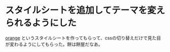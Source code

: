 # スタイルシートを追加してテーマを変えられるようにした

[orange](https://github.com/hibariya/retter/blob/master/lib/generator/skel/stylesheets/orange.css) というスタイルシートを作ってもらって、cssの切り替えだけで見た目が変わるようにしてもらった。餅は餅屋だなあ。
